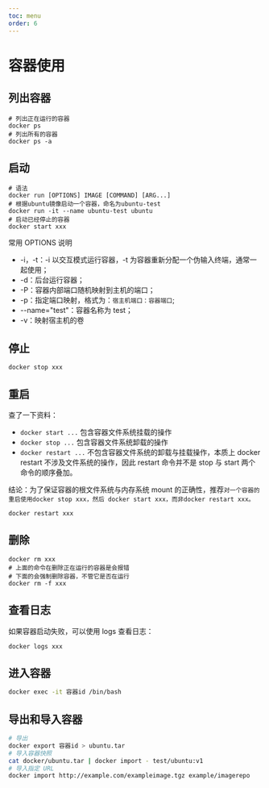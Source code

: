 ```yaml
---
toc: menu
order: 6
---
```


# 容器使用

## 列出容器

```shell
# 列出正在运行的容器
docker ps
# 列出所有的容器
docker ps -a
```

## 启动

```shell
# 语法
docker run [OPTIONS] IMAGE [COMMAND] [ARG...]
# 根据ubuntu镜像启动一个容器，命名为ubuntu-test
docker run -it --name ubuntu-test ubuntu
# 启动已经停止的容器
docker start xxx
```

常用 OPTIONS 说明

- -i，-t：-i 以交互模式运行容器，-t 为容器重新分配一个伪输入终端，通常一起使用；
- -d：后台运行容器；
- -P：容器内部端口随机映射到主机的端口；
- -p：指定端口映射，格式为：`宿主机端口：容器端口`;
- --name="test"：容器名称为 test；
- -v：映射宿主机的卷

## 停止

```shell
docker stop xxx
```

## 重启

查了一下资料：

- `docker start ...` 包含容器文件系统挂载的操作
- `docker stop ...` 包含容器文件系统卸载的操作
- `docker restart ...` 不包含容器文件系统的卸载与挂载操作，本质上 docker restart 不涉及文件系统的操作，因此 restart 命令并不是 stop 与 start 两个命令的顺序叠加。

结论：为了保证容器的根文件系统与内存系统 mount 的正确性，推荐`对一个容器的重启使用docker stop xxx，然后 docker start xxx，而非docker restart xxx。`

```shell
docker restart xxx
```

## 删除

```shell
docker rm xxx
# 上面的命令在删除正在运行的容器是会报错
# 下面的会强制删除容器，不管它是否在运行
docker rm -f xxx
```

## 查看日志

如果容器启动失败，可以使用 logs 查看日志：

```shell
docker logs xxx
```

## 进入容器

```bash
docker exec -it 容器id /bin/bash
```

## 导出和导入容器

```bash
# 导出
docker export 容器id > ubuntu.tar
# 导入容器快照
cat docker/ubuntu.tar | docker import - test/ubuntu:v1
# 导入指定 URL
docker import http://example.com/exampleimage.tgz example/imagerepo
```

